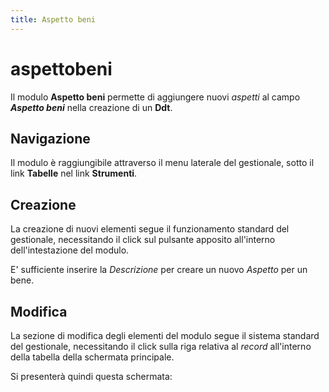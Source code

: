 ```yaml
---
title: Aspetto beni
---
```


# aspettobeni

Il modulo **Aspetto beni** permette di aggiungere nuovi _aspetti_ al campo _**Aspetto beni**_ nella creazione di un **Ddt**.

## Navigazione

Il modulo è raggiungibile attraverso il menu laterale del gestionale, sotto il link **Tabelle** nel link **Strumenti**.

## Creazione

La creazione di nuovi elementi segue il funzionamento standard del gestionale, necessitando il click sul pulsante apposito all'interno dell'intestazione del modulo.

E' sufficiente inserire la _Descrizione_ per creare un nuovo _Aspetto_ per un bene.

## Modifica

La sezione di modifica degli elementi del modulo segue il sistema standard del gestionale, necessitando il click sulla riga relativa al _record_ all'interno della tabella della schermata principale.

Si presenterà quindi questa schermata:

